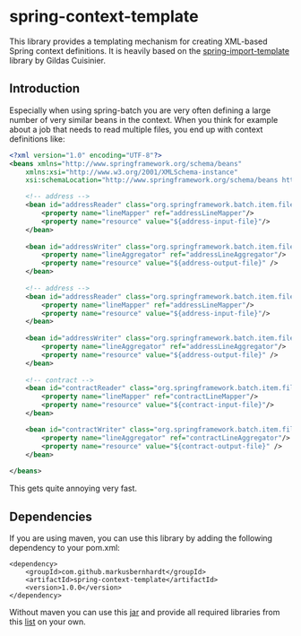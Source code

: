 spring-context-template
=======================

This library provides a templating mechanism for creating XML-based Spring context definitions. It is heavily based on the 
[spring-import-template](https://github.com/hikage/spring-import-template/blob/master/pom.xml) library by Gildas Cuisinier.

Introduction
------------

Especially when using spring-batch you are very often defining a large number of very similar beans in the context. When
you think for example about a job that needs to read multiple files, you end up with context definitions like:

```xml
<?xml version="1.0" encoding="UTF-8"?>
<beans xmlns="http://www.springframework.org/schema/beans"
	xmlns:xsi="http://www.w3.org/2001/XMLSchema-instance"
	xsi:schemaLocation="http://www.springframework.org/schema/beans http://www.springframework.org/schema/beans/spring-beans.xsd">

    <!-- address -->
	<bean id="addressReader" class="org.springframework.batch.item.file.FlatFileItemReader">
	    <property name="lineMapper" ref="addressLineMapper"/>
	    <property name="resource" value="${address-input-file}"/>
	</bean>
	
	<bean id="addressWriter" class="org.springframework.batch.item.file.FlatFileItemWriter">
        <property name="lineAggregator" ref="addressLineAggregator"/>
        <property name="resource" value="${address-output-file}" />
    </bean>
	
    <!-- address -->
	<bean id="addressReader" class="org.springframework.batch.item.file.FlatFileItemReader">
	    <property name="lineMapper" ref="addressLineMapper"/>
	    <property name="resource" value="${address-input-file}"/>
	</bean> 
	
	<bean id="addressWriter" class="org.springframework.batch.item.file.FlatFileItemWriter">
        <property name="lineAggregator" ref="addressLineAggregator"/>
        <property name="resource" value="${address-output-file}" />
    </bean>
	
    <!-- contract -->
	<bean id="contractReader" class="org.springframework.batch.item.file.FlatFileItemReader">
	    <property name="lineMapper" ref="contractLineMapper"/>
	    <property name="resource" value="${contract-input-file}"/>
	</bean> 

	<bean id="contractWriter" class="org.springframework.batch.item.file.FlatFileItemWriter">
        <property name="lineAggregator" ref="contractLineAggregator"/>
        <property name="resource" value="${contract-output-file}" />
    </bean>
	
</beans>
```

This gets quite annoying very fast. 




Dependencies
------------

If you are using maven, you can use this library by adding the following dependency to your pom.xml:

    <dependency>
        <groupId>com.github.markusbernhardt</groupId>
        <artifactId>spring-context-template</artifactId>
        <version>1.0.0</version>
    </dependency>

Without maven you can use this [jar](http://search.maven.org/remotecontent?filepath=com/github/markusbernhardt/spring-context-template/1.0.0/spring-context-template-1.0.0.jar) and provide all required libraries from this [list](DEPENDENCIES.md) on your own.
